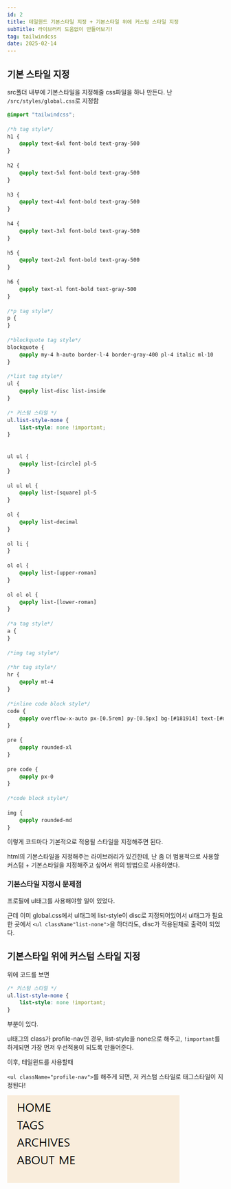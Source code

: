 ```yaml
---
id: 2
title: 테일윈드 기본스타일 지정 + 기본스타일 위에 커스텀 스타일 지정
subTitle: 라이브러리 도움없이 만들어보기!
tag: tailwindcss  
date: 2025-02-14
---
```


## 기본 스타일 지정

src폴더 내부에 기본스타일을 지정해줄 css파일을 하나 만든다.
난 `/src/styles/global.css`로 지정함

```css
@import "tailwindcss";

/*h tag style*/
h1 {
    @apply text-6xl font-bold text-gray-500
}

h2 {
    @apply text-5xl font-bold text-gray-500
}

h3 {
    @apply text-4xl font-bold text-gray-500
}

h4 {
    @apply text-3xl font-bold text-gray-500
}

h5 {
    @apply text-2xl font-bold text-gray-500
}

h6 {
    @apply text-xl font-bold text-gray-500
}

/*p tag style*/
p {
}

/*blockquote tag style*/
blockquote {
    @apply my-4 h-auto border-l-4 border-gray-400 pl-4 italic ml-10
}

/*list tag style*/
ul {
    @apply list-disc list-inside
}

/* 커스텀 스타일 */
ul.list-style-none {
    list-style: none !important;
}


ul ul {
    @apply list-[circle] pl-5
}

ul ul ul {
    @apply list-[square] pl-5
}

ol {
    @apply list-decimal
}

ol li {
}

ol ol {
    @apply list-[upper-roman]
}

ol ol ol {
    @apply list-[lower-roman]
}

/*a tag style*/
a {
}

/*img tag style*/

/*hr tag style*/
hr {
    @apply mt-4
}

/*inline code block style*/
code {
    @apply overflow-x-auto px-[0.5rem] py-[0.5px] bg-[#181914] text-[#dccf8f] rounded-sm
}

pre {
    @apply rounded-xl
}

pre code {
    @apply px-0
}

/*code block style*/

img {
    @apply rounded-md
}
```

이렇게 코드마다 기본적으로 적용될 스타일을 지정해주면 된다.

html의 기본스타일을 지정해주는 라이브러리가 있긴한데,
난 좀 더 범용적으로 사용할 커스텀 + 기본스타일을 지정해주고 싶어서 위의 방법으로 사용하였다.

### 기본스타일 지정시 문제점

프로필에 ul태그를 사용해야할 일이 있었다.

근데 이미 global.css에서 ul태그에 list-style이 disc로 지정되어있어서
ul태그가 필요한 곳에서 `<ul className"list-none">`을 하더라도, disc가 적용된채로 출력이 되었다.

## 기본스타일 위에 커스텀 스타일 지정

위에 코드를 보면

```css
/* 커스텀 스타일 */
ul.list-style-none {
    list-style: none !important;
}  
```

부분이 있다.

ul태그의 class가 profile-nav인 경우, list-style을 none으로 해주고, 
`!important`를 하게되면 가장 먼저 우선적용이 되도록 만들어준다.

이후, 테일윈드를 사용할때

`<ul className="profile-nav">`를 해주게 되면, 저 커스텀 스타일로 태그스타일이 지정된다!

![](public/asset/posts/custom%20on%20basic%20style.png)